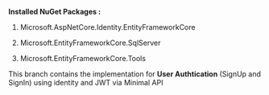 **Installed NuGet Packages :**

1. Microsoft.AspNetCore.Identity.EntityFrameworkCore

2. Microsoft.EntityFrameworkCore.SqlServer

3. Microsoft.EntityFrameworkCore.Tools

This branch contains the implementation for **User Authtication** (SignUp and SignIn) using identity and JWT via Minimal API
